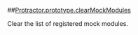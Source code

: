 ##[Protractor.prototype.clearMockModules](https://github.com/angular/protractor/blob/master/lib/protractor.js#L822)

Clear the list of registered mock modules.






